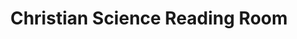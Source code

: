 ---
title: "Christian Science Reading Room"
url: /lancaster/christian-science-reading-room/
shop: books
---